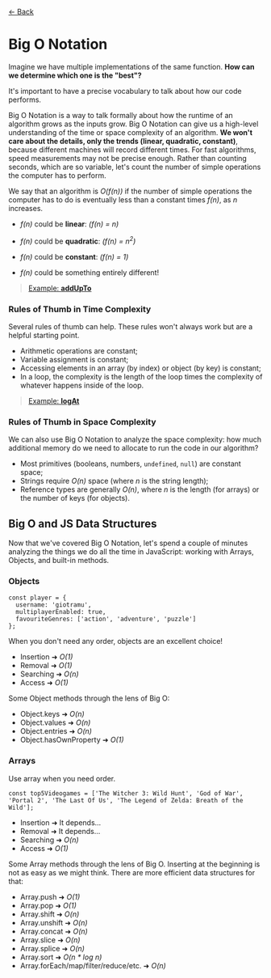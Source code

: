 [← Back](../../README.md)

# Big O Notation

Imagine we have multiple implementations of the same function. **How can we determine which one is the "best"?**

It's important to have a precise vocabulary to talk about how our code performs.

Big O Notation is a way to talk formally about how the runtime of an algorithm grows as the inputs grow. Big O Notation can give us a high-level understanding of the time or space complexity of an algorithm. **We won't care about the details, only the trends (linear, quadratic, constant)**, because different machines will record different times. For fast algorithms, speed measurements may not be precise enough.
Rather than counting seconds, which are so variable, let's count the number of simple operations the computer has to perform.

We say that an algorithm is _O(f(n))_ if the number of simple operations the computer has to do is eventually less than a constant times _f(n)_, as _n_ increases.

- _f(n)_ could be **linear**:
  _(f(n) = n)_

- _f(n)_ could be **quadratic**:
  _(f(n) = n<sup>2</sup>)_

- _f(n)_ could be **constant**:
  _(f(n) = 1)_

- _f(n)_ could be something entirely different!

> [Example: **addUpTo**](./examples/addUpTo/)

### Rules of Thumb in Time Complexity

Several rules of thumb can help. These rules won't always work but are a helpful starting point.

- Arithmetic operations are constant;
- Variable assignment is constant;
- Accessing elements in an array (by index) or object (by key) is constant;
- In a loop, the complexity is the length of the loop times the complexity of whatever happens inside of the loop.

> [Example: **logAt**](./examples/logAt/)

### Rules of Thumb in Space Complexity

We can also use Big O Notation to analyze the space complexity: how much additional memory do we need to allocate to run the code in our algorithm?

- Most primitives (booleans, numbers, `undefined`, `null`) are constant space;
- Strings require _O(n)_ space (where _n_ is the string length);
- Reference types are generally _O(n)_, where _n_ is the length (for arrays) or the number of keys (for objects).

## Big O and JS Data Structures

Now that we've covered Big O Notation, let's spend a couple of minutes analyzing the things we do all the time in JavaScript: working with Arrays, Objects, and built-in methods.

### Objects

```JS
const player = {
  username: 'giotramu',
  multiplayerEnabled: true,
  favouriteGenres: ['action', 'adventure', 'puzzle']
};
```

When you don't need any order, objects are an excellent choice!

- Insertion ➜ _O(1)_
- Removal ➜ _O(1)_
- Searching ➜ _O(n)_
- Access ➜ _O(1)_

Some Object methods through the lens of Big O:

- Object.keys ➜ _O(n)_
- Object.values ➜ _O(n)_
- Object.entries ➜ _O(n)_
- Object.hasOwnProperty ➜ _O(1)_

### Arrays

Use array when you need order.

```JS
const top5Videogames = ['The Witcher 3: Wild Hunt', 'God of War', 'Portal 2', 'The Last Of Us', 'The Legend of Zelda: Breath of the Wild'];
```

- Insertion ➜ It depends...
- Removal ➜ It depends...
- Searching ➜ _O(n)_
- Access ➜ _O(1)_

Some Array methods through the lens of Big O. Inserting at the beginning is not as easy as we might think. There are more efficient data structures for that:

- Array.push ➜ _O(1)_
- Array.pop ➜ _O(1)_
- Array.shift ➜ _O(n)_
- Array.unshift ➜ _O(n)_
- Array.concat ➜ _O(n)_
- Array.slice ➜ _O(n)_
- Array.splice ➜ _O(n)_
- Array.sort ➜ _O(n \* log n)_
- Array.forEach/map/filter/reduce/etc. ➜ _O(n)_
